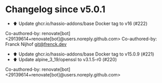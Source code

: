 # Changelog since v5.0.1
- ⬆️ Update ghcr.io/hassio-addons/base Docker tag to v16 (#222)

Co-authored-by: renovate[bot] <29139614+renovate[bot]@users.noreply.github.com>
Co-authored-by: Franck Nijhof <git@frenck.dev> 
- ⬆️ Update ghcr.io/hassio-addons/base Docker tag to v15.0.9 (#221) 
- ⬆️ Update alpine_3_19/openssl to v3.1.5-r0 (#220)

Co-authored-by: renovate[bot] <29139614+renovate[bot]@users.noreply.github.com> 
